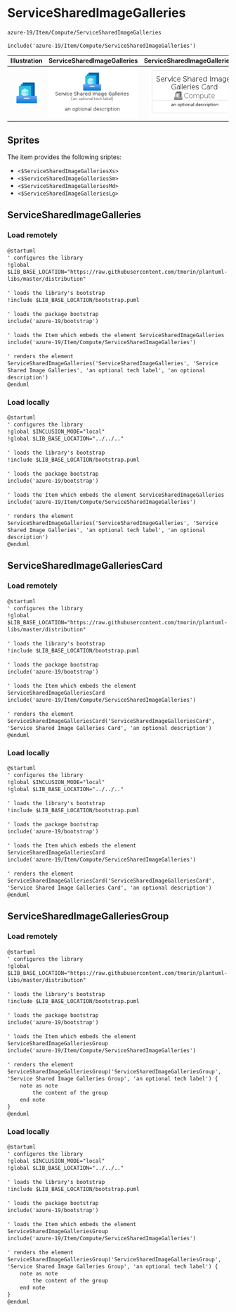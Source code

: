 # ServiceSharedImageGalleries


```text
azure-19/Item/Compute/ServiceSharedImageGalleries
```

```text
include('azure-19/Item/Compute/ServiceSharedImageGalleries')
```



| Illustration | ServiceSharedImageGalleries | ServiceSharedImageGalleriesCard | ServiceSharedImageGalleriesGroup |
| :---: | :---: | :---: | :---: |
| ![illustration for Illustration](../../../azure-19/Item/Compute/ServiceSharedImageGalleries.png) | ![illustration for ServiceSharedImageGalleries](../../../azure-19/Item/Compute/ServiceSharedImageGalleries.Local.png) | ![illustration for ServiceSharedImageGalleriesCard](../../../azure-19/Item/Compute/ServiceSharedImageGalleriesCard.Local.png) | ![illustration for ServiceSharedImageGalleriesGroup](../../../azure-19/Item/Compute/ServiceSharedImageGalleriesGroup.Local.png) |



## Sprites
The item provides the following sriptes:

- `<$ServiceSharedImageGalleriesXs>`
- `<$ServiceSharedImageGalleriesSm>`
- `<$ServiceSharedImageGalleriesMd>`
- `<$ServiceSharedImageGalleriesLg>`





## ServiceSharedImageGalleries

### Load remotely
```plantuml
@startuml
' configures the library
!global $LIB_BASE_LOCATION="https://raw.githubusercontent.com/tmorin/plantuml-libs/master/distribution"

' loads the library's bootstrap
!include $LIB_BASE_LOCATION/bootstrap.puml

' loads the package bootstrap
include('azure-19/bootstrap')

' loads the Item which embeds the element ServiceSharedImageGalleries
include('azure-19/Item/Compute/ServiceSharedImageGalleries')

' renders the element
ServiceSharedImageGalleries('ServiceSharedImageGalleries', 'Service Shared Image Galleries', 'an optional tech label', 'an optional description')
@enduml
```

### Load locally
```plantuml
@startuml
' configures the library
!global $INCLUSION_MODE="local"
!global $LIB_BASE_LOCATION="../../.."

' loads the library's bootstrap
!include $LIB_BASE_LOCATION/bootstrap.puml

' loads the package bootstrap
include('azure-19/bootstrap')

' loads the Item which embeds the element ServiceSharedImageGalleries
include('azure-19/Item/Compute/ServiceSharedImageGalleries')

' renders the element
ServiceSharedImageGalleries('ServiceSharedImageGalleries', 'Service Shared Image Galleries', 'an optional tech label', 'an optional description')
@enduml
```

## ServiceSharedImageGalleriesCard

### Load remotely
```plantuml
@startuml
' configures the library
!global $LIB_BASE_LOCATION="https://raw.githubusercontent.com/tmorin/plantuml-libs/master/distribution"

' loads the library's bootstrap
!include $LIB_BASE_LOCATION/bootstrap.puml

' loads the package bootstrap
include('azure-19/bootstrap')

' loads the Item which embeds the element ServiceSharedImageGalleriesCard
include('azure-19/Item/Compute/ServiceSharedImageGalleries')

' renders the element
ServiceSharedImageGalleriesCard('ServiceSharedImageGalleriesCard', 'Service Shared Image Galleries Card', 'an optional description')
@enduml
```

### Load locally
```plantuml
@startuml
' configures the library
!global $INCLUSION_MODE="local"
!global $LIB_BASE_LOCATION="../../.."

' loads the library's bootstrap
!include $LIB_BASE_LOCATION/bootstrap.puml

' loads the package bootstrap
include('azure-19/bootstrap')

' loads the Item which embeds the element ServiceSharedImageGalleriesCard
include('azure-19/Item/Compute/ServiceSharedImageGalleries')

' renders the element
ServiceSharedImageGalleriesCard('ServiceSharedImageGalleriesCard', 'Service Shared Image Galleries Card', 'an optional description')
@enduml
```

## ServiceSharedImageGalleriesGroup

### Load remotely
```plantuml
@startuml
' configures the library
!global $LIB_BASE_LOCATION="https://raw.githubusercontent.com/tmorin/plantuml-libs/master/distribution"

' loads the library's bootstrap
!include $LIB_BASE_LOCATION/bootstrap.puml

' loads the package bootstrap
include('azure-19/bootstrap')

' loads the Item which embeds the element ServiceSharedImageGalleriesGroup
include('azure-19/Item/Compute/ServiceSharedImageGalleries')

' renders the element
ServiceSharedImageGalleriesGroup('ServiceSharedImageGalleriesGroup', 'Service Shared Image Galleries Group', 'an optional tech label') {
    note as note
        the content of the group
    end note
}
@enduml
```

### Load locally
```plantuml
@startuml
' configures the library
!global $INCLUSION_MODE="local"
!global $LIB_BASE_LOCATION="../../.."

' loads the library's bootstrap
!include $LIB_BASE_LOCATION/bootstrap.puml

' loads the package bootstrap
include('azure-19/bootstrap')

' loads the Item which embeds the element ServiceSharedImageGalleriesGroup
include('azure-19/Item/Compute/ServiceSharedImageGalleries')

' renders the element
ServiceSharedImageGalleriesGroup('ServiceSharedImageGalleriesGroup', 'Service Shared Image Galleries Group', 'an optional tech label') {
    note as note
        the content of the group
    end note
}
@enduml
```

